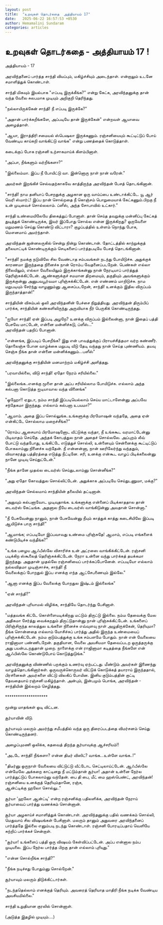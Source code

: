 ```yaml
---
layout: post
title:  "உறவுகள் தொடர்கதை  அத்தியாயம் 17"
date:   2025-06-22 16:57:53 +0530
author: Hemamalini Sundaram
categories: articles
---
```


#  உறவுகள் தொடர்கதை - அத்தியாயம் 17 ! 

அத்தியாயம் - 17\
\
அரவிந்தனைப் பார்த்த சாந்தி வியப்பும், மகிழ்ச்சியும் அடைந்தாள். என்றாலும் உடனே
சமாளித்துக் கொண்டாள்.\
\
சாந்தி மிகவும் இயல்பாக \"எப்படி இருக்கீங்க?\" என்று கேட்க, அரவிந்தனுக்கு தான் வந்த
வேலை சுலபமாக முடியும் அறிகுறி தெரிந்தது.\
\
\"நல்லாயிருக்கேன் சாந்தி! நீ எப்படி இருக்கே?\"\
\
\"அதான் பார்க்கறீங்களே, அப்படியே தான் இருக்கேன்\" என்றவள் ஆயாவை அழைத்தாள்.\
\
\"ஆயா, இராத்திரி சமையல் ஸ்பெஷலா இருக்கணும். ரஞ்சனியையும் கூட்டிட்டுப் போய் வேண்டிய
காய்கறி வாங்கிட்டு வாங்க\" என்று பணத்தைக் கொடுத்தாள்.\
\
கடைக்குப் போக ரஞ்சனி உற்சாகமாய்க் கிளம்பினாள்.\
\
\"அப்பா, நீங்களும் வர்றீங்களா?\"\
\
\"இல்லைம்மா. இப்ப நீ போயிட்டு வா. இன்னொரு நாள் நான் வரேன்.\"\
\
அவர்கள் இறங்கிச் செல்வதற்காகவே காத்திருந்த அரவிந்தன் பேசத் தொடங்கினான்.\
\
\"சாந்தி! நாம தனியாப் பேசறதுக்கு அழகான ஒரு வாய்ப்பை உண்டாக்கிட்டே. யூ ஆர் வெரி
ஸ்மார்ட்! இப்ப நான் சொல்றதை நீ கொஞ்சம் பொறுமையாக் கேட்கணும்.பிறகு நீ உன் முடிவைச்
சொல்லலாம். ப்ளீஸ், அந்த சோபாவில் உட்கார்.\"\
\
சாந்தி உண்மையிலேயே திகைத்துப் போனாள். தான் செய்த தவறுக்கு மன்னிப்பு கேட்கத் துடித்துக்
கொண்டிருக்க, இவர் இப்போது சொல்ல என்ன இருக்கிறது? ஒருவேளை மறுமணம் செய்து கொண்டு
விட்டாரா? குழப்பத்தில் உள்ளம் நொந்து போக, மௌனமாய் அமர்ந்தாள்.\
\
அரவிந்தன் ஜன்னலருகில் சென்று நின்று கொண்டான். தோட்டத்தில் காற்றுக்குத் தலையாட்டிக்
கொண்டிருக்கும் செடிகளைப் பார்த்தபடியே பேசத் தொடங்கினான்.\
\
\"சாந்தி! நமக்கு நடுவிலே சில வேண்டாத சம்பவங்கள் நடந்து போயிடுச்சு. அதுக்குக்
காரணமா இருந்ததை நினைச்சு நான் ரொம்ப வேதனைப்படறேன். பெண்கள் எல்லா நிலையிலும், எல்லா
வேலையிலும் இருக்காங்கன்னு நான் நேரடியாப் பார்த்துத் தெரிஞ்சுக்கிட்டேன். ஆண்களுக்குச்
சமமான திறமையும், தகுதியும் அவங்களுக்கும் இருக்குன்னு அனுபவபூர்வமா
புரிஞ்சுக்கிட்டேன். என் எண்ணம் மாறிடுச்சு. நாம மறுபடியும் சேர்ந்து வாழணும்னு
ஆசைப்படறேன், சாந்தி! உனக்கும் இதில விருப்பம் இருந்தாத்தான்!\"\
\
சாந்தியின் விசும்பல் ஒலி அரவிந்தனின் பேச்சை நிறுத்தியது. அரவிந்தன் திரும்பிப் பார்க்க,
சாந்தியின் கண்களிலிருந்து அருவியாக நீர் பெருகிக் கொண்டிருந்தது.\
\
\"ஐயோ சாந்தி! ஏன் இப்படி அழறே? உனக்கு விருப்பம் இல்லைன்னா, நான் இதைப் பத்தி பேசவே
மாட்டேன், என்னை மன்னிச்சுடு, ப்ளீஸ்\...\"\
அரவிந்தன் பதறிப் போனான்.\
\
\"என்னங்க, இப்படிப் பேசறீங்க? இது என் பாவத்துக்குப் பிராயச்சித்தமா வர்ற கண்ணீர். தொலைஞ்சு
போன வாழ்க்கை மறுபடி வீடு தேடி வந்தது நான் செய்த புண்ணியம். தயவு செஞ்சு நீங்க தான்
என்னை மன்னிக்கணும்\...பளீஸ்\"\
\
அரவிந்தனுக்கு சாந்தியின் மனமாற்றம் மகிழ்ச்சி அளித்தது.\
\
\"பரவாயில்லை, விடு சாந்தி! ஏதோ நேரம் சரியில்லை.\"\
\
\"இல்லைங்க..எனக்கு மூளை தான் அப்ப சரியில்லாம போயிடுச்சு. எல்லாம் அந்த கல்பனா கொடுத்த
ஐடியாவால வந்த வினைங்க\"\
\
\"ஓஹோ!! ஏதுடா, நம்ம சாந்தி இப்படியெல்லாம் செய்ய மாட்டாளேன்னு அப்பவே சந்தேகமா
இருந்தது. எல்லாம் கல்பனா உபயமா?\"\
\
\"ஆமாம். அதை இப்ப சொல்லுங்க..உங்களுக்கு பிரமோஷன் வந்ததே, அதை ஏன் என்கிட்டே சொல்லாம
மறைச்சீங்க?\"\
\
\"ரொம்ப ஆசையாய் பிரமோஷனோட வீட்டுக்கு வந்தா, நீ உங்ககூட வரமாட்டேன்னு பிடிவாதம்
செய்தே. அந்தக் கோபத்துல நான் அதைச் சொல்லலே. அப்புறம் லீவ் போட்டு வந்தபோது, உங்கிட்டே
எடுத்துச் சொல்லி, உன்னையும் சென்னைக்கு கூட்டிட்டுப் போகலாம்னு நினைச்சு வந்தேன். நீ
என்னன்னா, நான் ஊரிலேர்ந்து வந்ததும், விவாகரத்து பத்திரத்தை எடுத்து நீட்டினே. சரி,
உனக்கு என்கூட வாழப் பிடிக்கலைன்னு நானே முடிவு செய்துட்டேன்.\"\
\
\"நீங்க தானே முதல்ல டைவர்ஸ் செய்துடலாம்னு சொன்னீங்க?\"\
\
\"அது ஏதோ கோவத்துல சொல்லிட்டேன். அதுக்காக அப்படியே செய்துடணுமா, மக்கு?\"\
\
அரவிந்தன் செல்லமாய் சாந்தியின் தலையில் தட்டினான்.\
\
\"அதுவும் கல்பனாவோட முடிவுதாங்க. உங்களுக்கு என்னைப் பிடிக்காததால தான் டைவர்ஸ்
கேட்டீங்க. அதனால நீயே டைவர்ஸ் வாங்கிடுன்னு அவதான் சொன்னா.\"\
\
\"நீ பேசுவேன்னு நானும், நான் பேசுவேன்னு நீயும் காத்துக் காத்து கடைசியிலே இப்படி
ஆயிடுச்சு பாரு சாந்தி!\"\
\
\"ஆமாங்க; எப்படியோ இப்பவாவது உண்மை புரிஞ்சுதே! ஆமாம், எப்படி எங்களைக் கண்டுபிடிச்சு
வந்தீங்க?\"\
\
\"உங்க பழைய ஆஃபீஸ்லே விசாரிச்சு உன் அட்ரஸை வாங்கிக்கிட்டேன். ரஞ்சனி படிக்கிற ஸ்கூலைத்
தெரிஞ்சுக்கிட்டேன். நேரா உன்னை வந்து பார்க்கத் தயக்கமா இருந்தது. அதுதான் முதல்லே
ரஞ்சனியைப் பார்க்கப்போனேன். எப்படியோ எல்லாம் நல்லவிதமா முடிஞ்சாச்சு, சாந்தி! நீ\
வேலைக்குப் போறதுல் இப்ப எனக்கு எந்த ஆட்சேபணையும் இல்லே.\"\
\
\"ஆனா எனக்கு இப்ப வேலைக்கு போறதுல இஷ்டம் இல்லைங்க\"\
\
\"ஏன் சாந்தி?\"\
\
அரவிந்தன் புரியாமல் விழிக்க, சாந்தியே தொடர்ந்து பேசினாள்.\
\
\"மத்தவங்க கிட்டே கொள்ளையடிக்கிறது மட்டும் திருட்டு இல்லை. நம்ம தேவைக்கு மேல அதிகமா
சேர்த்து வைக்கறதும் திருட்டுதான்னு நான் புரிஞ்சுக்கிட்டேன். உங்களைப் பிரிஞ்சிருந்த
காலத்துல உங்களை நினைச்சு எவ்வுளவு நாள் அழுதிருக்கேன், தெரியுமா? நீங்க சொன்னதை
எல்லாம் யோசிச்சுப் பார்த்து அதில் இருந்த உண்மையைப் புரிஞ்சுக்கிட்டேன். நம்ம
குடும்பத்துக்கு உங்க சம்பளமே போதும். நான் என் வேலையை ராஜினாமா பண்ணிடறேன்.
தகுதியான, வேலை அவசியமா தேவைப்படற ஒருத்தருக்கு அது பயன்படறதுதான் முறை. நாளைக்கு
என் ராஜினாமா கடிதத்தை நீங்களே என் ஆஃபிஸ்லே கொண்டுபோய் கொடுத்துடுங்க.\"\
\
அரவிந்தனுக்கு விண்ணில் பறக்கும் உணர்வு ஏற்பட்டது. மீண்டும் அவர்கள் இணைந்து
வாழத்தொடங்கினார்கள். ஒருவருக்கொருவர் விட்டுக் கொடுக்கத் தயாராய் இருந்ததால், பிரச்னைகள்
அவர்களை விட்டு விலகிப் போயின. இனிய குடும்பத்தின் குட்டி தேவதையாய் ரஞ்சனி
மகிழ்ந்தாள். அன்பும், இன்பமும் பொங்க, அரவிந்தன் - சாந்தியின் இல்லறம் செழித்தது.\
\
\*\*\*\*\*\*\*\*\*\*\*\*\*\*\*\*\*\*\*\*\
\
மூன்று மாதங்கள் ஓடி விட்டன.\
\
சூர்யாவின் வீடு.\
\
சூர்யாவும் மலரும் அமர்ந்து சமீபத்தில் வந்த ஒரு திரைப்படத்தை விமர்சனம் செய்து
கொண்டிருந்தனர்.\
\
அழைப்புமணி ஒலிக்க, கதவைத் திறந்த சூர்யாவுக்கு ஆச்சரியம்!!\
\
\"அடடே சாந்தி! நீங்களா? என்ன திடீர் விஸிட்? வாங்க\...உள்ளே வாங்க..!\"\
\
\"திடீர்னு ஒருநாள் வேலையை விட்டுட்டு வீட்டோட செட்டிலாய்ட்டேன். ஆஃபீஸ்லே என்மேலே அக்கறை
காட்டினது நீ மட்டும்தான் சூர்யா! அதான் உன்னை நேர்ல பார்த்துட்டுப் போகலாம்னு வந்தேன். பை
தி பை, மீட் மை ஹஸ்பெண்ட், அரவிந்தன்! ரஞ்சனியை உனக்குத் தெரியும்தானே, ரஞ்சு,\
ஆன்ட்டிக்கு ஹலோ சொல்லு..\"\
\
சூர்யா \'ஹலோ ஆன்ட்டி\' என்ற ரஞ்சனிக்கு பதிலளிக்க, அரவிந்தன் நேராய் சூர்யாவைப் பார்த்து
வணக்கம் சொன்னான்.\
\
சூர்யா அழகாய்ச் சமாளித்துக் கொண்டாள். அரவிந்தனுக்கு பதில் வணக்கம் சொல்லி, மெதுவாய் சில
விஷயங்கள் பேசினாள். மலரும் தானும் அதுவரை அரவிந்தனைப் பார்த்ததே இல்லை எனும்படி நடந்து
கொண்டாள். ரஞ்சனி போரடிப்பதாய் வெளியே சுற்றிப் பார்க்கச் சென்றாள்.\
\
\"சூர்யா! உங்களைப் பத்தி ஒரு விஷயம் கேள்விப்பட்டேன். அப்ப என்னால நம்ப முடியலை. இப்ப
நேர்ல பார்த்த பிறகு தான் எல்லாம் புரியுது.\"\
\
\"என்ன சொல்றீங்க சாந்தி?\"\
\
\"நீங்க நடிச்சது போதும்னு சொல்றேன்.\"\
\
சூர்யாவும் மலரும் திடுக்கிட்டார்கள்.\
\
\"நடந்ததெல்லாம் எனக்குத் தெரியும். அவரைத் தெரியாத மாதிரி நீங்க நடிக்க வேண்டிய
அவசியமில்லை.\"\
\
சாந்தி உறுதியான குரலில் சொன்னாள்.\
\
(அடுத்த இதழில் முடியும்\....)

